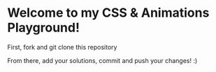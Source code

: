 # Welcome to my CSS & Animations Playground!

First, fork and git clone this repository

From there, add your solutions, commit and push your changes! :)

